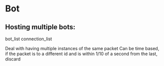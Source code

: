 # Bot

## Hosting multiple bots:
bot_list
connection_list

Deal with having multiple instances of the same packet
Can be time based, if the packet is to a different id and is within 1/10 of a second from the last, discard
